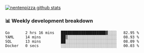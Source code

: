 [![nentenpizza github stats](https://github-readme-stats.vercel.app/api?username=nentenpizza&count_private=true)](https://github.com/anuraghazra/github-readme-stats)

### 📊 Weekly development breakdown
<!--START_SECTION:waka-->

```text
Go       2 hrs 16 mins   ████████████████████▓░░░░   82.95 %
YAML     14 mins         ██▒░░░░░░░░░░░░░░░░░░░░░░   08.93 %
SQL      13 mins         ██░░░░░░░░░░░░░░░░░░░░░░░   08.09 %
Docker   0 secs          ░░░░░░░░░░░░░░░░░░░░░░░░░   00.03 %
```

<!--END_SECTION:waka-->

